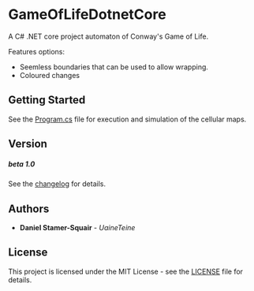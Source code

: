 # GameOfLifeDotnetCore

A C# .NET core project automaton of Conway's Game of Life.

Features options:
* Seemless boundaries that can be used to allow wrapping.
* Coloured changes

## Getting Started

See the [Program.cs](GameOfLife/Program.cs) file for execution and simulation of the cellular maps.

## Version

##### beta 1.0

See the [changelog](changelog.txt) for details.

## Authors

* **Daniel Stamer-Squair** - *UaineTeine*

## License

This project is licensed under the MIT License - see the [LICENSE](LICENSE) file for details.